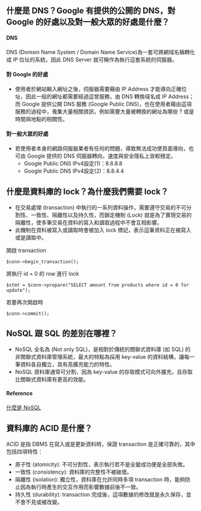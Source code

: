 ## 什麼是 DNS？Google 有提供的公開的 DNS，對 Google 的好處以及對一般大眾的好處是什麼？
#### DNS
DNS (Domsin Name System / Domain Name Service)為一套可將網域名稱轉化成 IP 位址的系統，因此 DNS Server 就可稱作為執行這套系統的伺服器。
#### 對 Google 的好處
 - 使用者於網站輸入網址之後，伺服器需要藉由 IP Address 才能導向正確位址，因此一般的網址都需要經過這曾服務，由 DNS 轉換域名成 IP Address；而 Google 提供公開 DNS 服務 (Google Public DNS)，也在使用者藉由這項服務的過程中，蒐集大量相關資訊，例如需要大量被轉換的網址為哪些 ? 或是時間與地點的相關性。
#### 對一般大眾的好處
 - 若使用者本身的網路伺服器業者有任何的問題，導致無法成功使頁面導向，也可由 Google 提供的 DNS 伺服器轉向，速度與安全隱私上皆較穩定。
    *  Google Public DNS IPv4設定(1)：8.8.8.8
    *  Google Public DNS IPv4設定(2)：8.8.4.4


## 什麼是資料庫的 lock？為什麼我們需要 lock？
 - 在交易處理 (transaction) 中執行的一系列資料操作，需要遵守交易的不可分割性、一致性、隔離性以及持久性，而鎖定機制 (Lock) 就是為了實現交易的隔離性，使多筆交易在資料的寫入和讀取過程中不會互相影響。
 - 此機制在資料被寫入或讀取時會被加入 lock 標記，表示這筆資料正在被寫入或是讀取中。

 開啟 transaction
 ```
 $conn->begin_transaction();
 ```

 將執行 id = 0 的 row 進行 lock
 ```
 $stmt = $conn->prepare("SELECT amount from products where id = 0 for update");
 ```

 若要再次開啟時
 ```
 $conn->commit();
 ```

## NoSQL 跟 SQL 的差別在哪裡？
 - NoSQL 全名為 (Not only SQL)，是相對於傳統的關聯式資料庫 (如 SQL) 的非關聯式資料庫管理系統，最大的特點為採用 key-value 的資料結構，讓每一筆資料各自獨立，具有高擴充能力的特性。
 - NoSQL 資料庫通常可分割，因為 key-value 的存取模式可向外擴充，且存取比關聯式資料庫有更高的效能。
#### Reference
[什麼是 NoSQL](https://aws.amazon.com/tw/nosql/)


## 資料庫的 ACID 是什麼？
ACID 是指 DBMS 在寫入或是更新資料時，保證 transaction 是正確可靠的，其中包括四項特性：
 - 原子性 (atomicity): 不可分割性，表示執行若不是全變成功便是全部失敗。
 - 一致性 (consistency): 資料庫的完整性不被破壞。
 - 隔離性 (isolation): 獨立性，資料庫在允許同時多項 transaction 時，能夠防止因為執行時產生的交互作用而影響數據前後不一致。
 - 持久性 (durability): transaction 完成後，這項數據的修改就是永久保存，並不會不見或被改變。
 